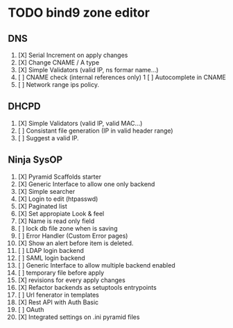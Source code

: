 TODO bind9 zone editor
======================



DNS
---

1. [X] Serial Increment on apply changes
1. [X] Change CNAME / A type
1. [X] Simple Validators (valid IP, ns formar name...)
1. [ ] CNAME check (internal references only)
1  [ ] Autocomplete in CNAME
1. [ ] Network range ips policy.

DHCPD
-----

1. [X] Simple Validators (valid IP, valid MAC...)
1. [ ] Consistant file generation (IP in valid header range)
1. [ ] Suggest a valid IP.


Ninja SysOP
-----------

1. [X] Pyramid Scaffolds starter
1. [X] Generic Interface to allow one only backend
1. [X] Simple searcher
1. [X] Login to edit (htpasswd)
1. [X] Paginated list
1. [X] Set appropiate Look & feel
1. [X] Name is read only field
1. [ ] lock db file zone when is saving
1. [ ] Error Handler (Custom Error pages)
1. [X] Show an alert before item is deleted.
1. [ ] LDAP login backend
1. [ ] SAML login backend
1. [ ] Generic Interface to allow multiple backend enabled
1. [ ] temporary file before apply
1. [X] revisions for every apply changes
1. [X] Refactor backends as setuptools entrypoints
1. [ ] Url fenerator in templates
1. [X] Rest API with Auth Basic
1. [ ] OAuth
1. [X] Integrated settings on .ini pyramid files
